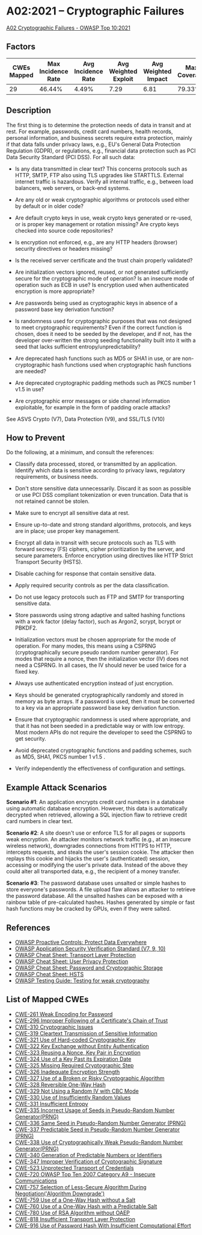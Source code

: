 # A02:2021 – Cryptographic Failures

[A02 Cryptographic Failures - OWASP Top 10:2021](https://owasp.org/Top10/A02_2021-Cryptographic_Failures/)

## Factors

| CWEs Mapped | Max Incidence Rate | Avg Incidence Rate | Avg Weighted Exploit | Avg Weighted Impact | Max Coverage | Avg Coverage | Total Occurrences | Total CVEs  |
|-------------|--------------------|--------------------|----------------------|---------------------|--------------|--------------|-------------------|-------------|
| 29          | 46.44%             | 4.49%              | 7.29                 | 6.81                | 79.33%       | 34.85%       | 233,788           | 3,075       |


## Description

The first thing is to determine the protection needs of data in transit and at rest. For example, passwords, credit card numbers, health records, personal information, and business secrets require extra protection, mainly if that data falls under privacy laws, e.g., EU's General Data Protection Regulation (GDPR), or regulations, e.g., financial data protection such as PCI Data Security Standard (PCI DSS). For all such data:

- Is any data transmitted in clear text? This concerns protocols such as HTTP, SMTP, FTP also using TLS upgrades like STARTTLS. External internet traffic is hazardous. Verify all internal traffic, e.g., between load balancers, web servers, or back-end systems.

- Are any old or weak cryptographic algorithms or protocols used either by default or in older code?

- Are default crypto keys in use, weak crypto keys generated or re-used, or is proper key management or rotation missing? Are crypto keys checked into source code repositories?

- Is encryption not enforced, e.g., are any HTTP headers (browser) security directives or headers missing?

- Is the received server certificate and the trust chain properly validated?

- Are initialization vectors ignored, reused, or not generated sufficiently secure for the cryptographic mode of operation? Is an insecure mode of operation such as ECB in use? Is encryption used when authenticated encryption is more appropriate?

- Are passwords being used as cryptographic keys in absence of a password base key derivation function?

- Is randomness used for cryptographic purposes that was not designed to meet cryptographic requirements? Even if the correct function is chosen, does it need to be seeded by the developer, and if not, has the developer over-written the strong seeding functionality built into it with a seed that lacks sufficient entropy/unpredictability?

- Are deprecated hash functions such as MD5 or SHA1 in use, or are non-cryptographic hash functions used when cryptographic hash functions are needed?

- Are deprecated cryptographic padding methods such as PKCS number 1 v1.5 in use?

- Are cryptographic error messages or side channel information exploitable, for example in the form of padding oracle attacks?  

See ASVS Crypto (V7), Data Protection (V9), and SSL/TLS (V10)

## How to Prevent

Do the following, at a minimum, and consult the references:

- Classify data processed, stored, or transmitted by an application. Identify which data is sensitive according to privacy laws, regulatory requirements, or business needs.

- Don't store sensitive data unnecessarily. Discard it as soon as possible or use PCI DSS compliant tokenization or even truncation. Data that is not retained cannot be stolen.

- Make sure to encrypt all sensitive data at rest.

- Ensure up-to-date and strong standard algorithms, protocols, and keys are in place; use proper key management.

- Encrypt all data in transit with secure protocols such as TLS with forward secrecy (FS) ciphers, cipher prioritization by the server, and secure parameters. Enforce encryption using directives like HTTP Strict Transport Security (HSTS).

- Disable caching for response that contain sensitive data.

- Apply required security controls as per the data classification.

- Do not use legacy protocols such as FTP and SMTP for transporting sensitive data.

- Store passwords using strong adaptive and salted hashing functions with a work factor (delay factor), such as Argon2, scrypt, bcrypt or PBKDF2.

- Initialization vectors must be chosen appropriate for the mode of operation. For many modes, this means using a CSPRNG (cryptographically secure pseudo random number generator). For modes that require a nonce, then the initialization vector (IV) does not need a CSPRNG. In all cases, the IV should never be used twice for a fixed key.

- Always use authenticated encryption instead of just encryption.

- Keys should be generated cryptographically randomly and stored in memory as byte arrays. If a password is used, then it must be converted to a key via an appropriate password base key derivation function.

- Ensure that cryptographic randomness is used where appropriate, and that it has not been seeded in a predictable way or with low entropy. Most modern APIs do not require the developer to seed the CSPRNG to get security.

- Avoid deprecated cryptographic functions and padding schemes, such as MD5, SHA1, PKCS number 1 v1.5 .

- Verify independently the effectiveness of configuration and settings.

## Example Attack Scenarios

**Scenario #1**: An application encrypts credit card numbers in a database using automatic database encryption. However, this data is automatically decrypted when retrieved, allowing a SQL injection flaw to retrieve credit card numbers in clear text.

**Scenario #2**: A site doesn't use or enforce TLS for all pages or supports weak encryption. An attacker monitors network traffic (e.g., at an insecure wireless network), downgrades connections from HTTPS to HTTP, intercepts requests, and steals the user's session cookie. The attacker then replays this cookie and hijacks the user's (authenticated) session, accessing or modifying the user's private data. Instead of the above they could alter all transported data, e.g., the recipient of a money transfer.

**Scenario #3**: The password database uses unsalted or simple hashes to store everyone's passwords. A file upload flaw allows an attacker to retrieve the password database. All the unsalted hashes can be exposed with a rainbow table of pre-calculated hashes. Hashes generated by simple or fast hash functions may be cracked by GPUs, even if they were salted.

## References

- [OWASP Proactive Controls: Protect Data Everywhere](https://owasp.org/www-project-proactive-controls/v3/en/c8-protect-data-everywhere)
- [OWASP Application Security Verification Standard (V7, 9, 10)](https://owasp.org/www-project-application-security-verification-standard)
- [OWASP Cheat Sheet: Transport Layer Protection](https://cheatsheetseries.owasp.org/cheatsheets/Transport_Layer_Protection_Cheat_Sheet.html)
- [OWASP Cheat Sheet: User Privacy Protection](https://cheatsheetseries.owasp.org/cheatsheets/User_Privacy_Protection_Cheat_Sheet.html)
- [OWASP Cheat Sheet: Password and Cryptographic Storage](https://cheatsheetseries.owasp.org/cheatsheets/Password_Storage_Cheat_Sheet.html)
- [OWASP Cheat Sheet: HSTS](https://cheatsheetseries.owasp.org/cheatsheets/HTTP_Strict_Transport_Security_Cheat_Sheet.html)
- [OWASP Testing Guide: Testing for weak cryptography](https://owasp.org/www-project-web-security-testing-guide/stable/4-Web_Application_Security_Testing/09-Testing_for_Weak_Cryptography/README)  

## List of Mapped CWEs

- [CWE-261 Weak Encoding for Password](https://cwe.mitre.org/data/definitions/261.html)
- [CWE-296 Improper Following of a Certificate's Chain of Trust](https://cwe.mitre.org/data/definitions/296.html)
- [CWE-310 Cryptographic Issues](https://cwe.mitre.org/data/definitions/310.html)
- [CWE-319 Cleartext Transmission of Sensitive Information](https://cwe.mitre.org/data/definitions/319.html)
- [CWE-321 Use of Hard-coded Cryptographic Key](https://cwe.mitre.org/data/definitions/321.html)
- [CWE-322 Key Exchange without Entity Authentication](https://cwe.mitre.org/data/definitions/322.html)
- [CWE-323 Reusing a Nonce, Key Pair in Encryption](https://cwe.mitre.org/data/definitions/323.html)
- [CWE-324 Use of a Key Past its Expiration Date](https://cwe.mitre.org/data/definitions/324.html)
- [CWE-325 Missing Required Cryptographic Step](https://cwe.mitre.org/data/definitions/325.html)
- [CWE-326 Inadequate Encryption Strength](https://cwe.mitre.org/data/definitions/326.html)
- [CWE-327 Use of a Broken or Risky Cryptographic Algorithm](https://cwe.mitre.org/data/definitions/327.html)
- [CWE-328 Reversible One-Way Hash](https://cwe.mitre.org/data/definitions/328.html)
- [CWE-329 Not Using a Random IV with CBC Mode](https://cwe.mitre.org/data/definitions/329.html)
- [CWE-330 Use of Insufficiently Random Values](https://cwe.mitre.org/data/definitions/330.html)
- [CWE-331 Insufficient Entropy](https://cwe.mitre.org/data/definitions/331.html)
- [CWE-335 Incorrect Usage of Seeds in Pseudo-Random Number Generator(PRNG)](https://cwe.mitre.org/data/definitions/335.html)
- [CWE-336 Same Seed in Pseudo-Random Number Generator (PRNG)](https://cwe.mitre.org/data/definitions/336.html)
- [CWE-337 Predictable Seed in Pseudo-Random Number Generator (PRNG)](https://cwe.mitre.org/data/definitions/337.html)
- [CWE-338 Use of Cryptographically Weak Pseudo-Random Number Generator(PRNG)](https://cwe.mitre.org/data/definitions/338.html)
- [CWE-340 Generation of Predictable Numbers or Identifiers](https://cwe.mitre.org/data/definitions/340.html)
- [CWE-347 Improper Verification of Cryptographic Signature](https://cwe.mitre.org/data/definitions/347.html)
- [CWE-523 Unprotected Transport of Credentials](https://cwe.mitre.org/data/definitions/523.html)
- [CWE-720 OWASP Top Ten 2007 Category A9 - Insecure Communications](https://cwe.mitre.org/data/definitions/720.html)
- [CWE-757 Selection of Less-Secure Algorithm During Negotiation('Algorithm Downgrade')](https://cwe.mitre.org/data/definitions/757.html)
- [CWE-759 Use of a One-Way Hash without a Salt](https://cwe.mitre.org/data/definitions/759.html)
- [CWE-760 Use of a One-Way Hash with a Predictable Salt](https://cwe.mitre.org/data/definitions/760.html)
- [CWE-780 Use of RSA Algorithm without OAEP](https://cwe.mitre.org/data/definitions/780.html)
- [CWE-818 Insufficient Transport Layer Protection](https://cwe.mitre.org/data/definitions/818.html)
- [CWE-916 Use of Password Hash With Insufficient Computational Effort](https://cwe.mitre.org/data/definitions/916.html)